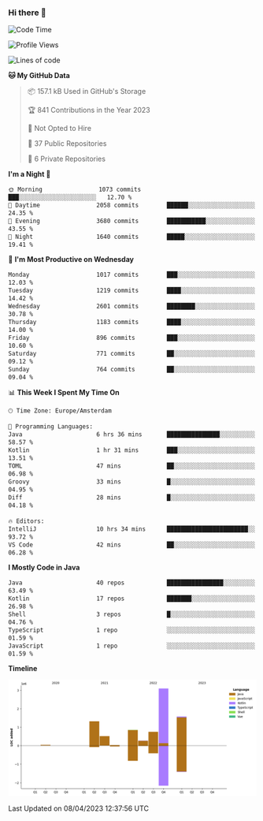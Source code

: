 ### Hi there 👋


<!--START_SECTION:waka-->
![Code Time](http://img.shields.io/badge/Code%20Time-3%2C141%20hrs%2032%20mins-blue)

![Profile Views](http://img.shields.io/badge/Profile%20Views-1-blue)

![Lines of code](https://img.shields.io/badge/From%20Hello%20World%20I%27ve%20Written-8.4%20million%20lines%20of%20code-blue)

**🐱 My GitHub Data** 

> 📦 157.1 kB Used in GitHub's Storage 
 > 
> 🏆 841 Contributions in the Year 2023
 > 
> 🚫 Not Opted to Hire
 > 
> 📜 37 Public Repositories 
 > 
> 🔑 6 Private Repositories 
 > 
**I'm a Night 🦉** 

```text
🌞 Morning                1073 commits        ███░░░░░░░░░░░░░░░░░░░░░░   12.70 % 
🌆 Daytime                2058 commits        ██████░░░░░░░░░░░░░░░░░░░   24.35 % 
🌃 Evening                3680 commits        ███████████░░░░░░░░░░░░░░   43.55 % 
🌙 Night                  1640 commits        █████░░░░░░░░░░░░░░░░░░░░   19.41 % 
```
📅 **I'm Most Productive on Wednesday** 

```text
Monday                   1017 commits        ███░░░░░░░░░░░░░░░░░░░░░░   12.03 % 
Tuesday                  1219 commits        ████░░░░░░░░░░░░░░░░░░░░░   14.42 % 
Wednesday                2601 commits        ████████░░░░░░░░░░░░░░░░░   30.78 % 
Thursday                 1183 commits        ████░░░░░░░░░░░░░░░░░░░░░   14.00 % 
Friday                   896 commits         ███░░░░░░░░░░░░░░░░░░░░░░   10.60 % 
Saturday                 771 commits         ██░░░░░░░░░░░░░░░░░░░░░░░   09.12 % 
Sunday                   764 commits         ██░░░░░░░░░░░░░░░░░░░░░░░   09.04 % 
```


📊 **This Week I Spent My Time On** 

```text
🕑︎ Time Zone: Europe/Amsterdam

💬 Programming Languages: 
Java                     6 hrs 36 mins       ███████████████░░░░░░░░░░   58.57 % 
Kotlin                   1 hr 31 mins        ███░░░░░░░░░░░░░░░░░░░░░░   13.51 % 
TOML                     47 mins             ██░░░░░░░░░░░░░░░░░░░░░░░   06.98 % 
Groovy                   33 mins             █░░░░░░░░░░░░░░░░░░░░░░░░   04.95 % 
Diff                     28 mins             █░░░░░░░░░░░░░░░░░░░░░░░░   04.18 % 

🔥 Editors: 
IntelliJ                 10 hrs 34 mins      ███████████████████████░░   93.72 % 
VS Code                  42 mins             ██░░░░░░░░░░░░░░░░░░░░░░░   06.28 % 
```

**I Mostly Code in Java** 

```text
Java                     40 repos            ████████████████░░░░░░░░░   63.49 % 
Kotlin                   17 repos            ███████░░░░░░░░░░░░░░░░░░   26.98 % 
Shell                    3 repos             █░░░░░░░░░░░░░░░░░░░░░░░░   04.76 % 
TypeScript               1 repo              ░░░░░░░░░░░░░░░░░░░░░░░░░   01.59 % 
JavaScript               1 repo              ░░░░░░░░░░░░░░░░░░░░░░░░░   01.59 % 
```



**Timeline**

![Lines of Code chart](https://raw.githubusercontent.com/powercasgamer/powercasgamer/master/assets/bar_graph.png)


 Last Updated on 08/04/2023 12:37:56 UTC
<!--END_SECTION:waka-->
